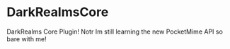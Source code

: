 # DarkRealmsCore

DarkRealms Core Plugin!  Notr Im still learning the new PocketMime API so bare with me!
